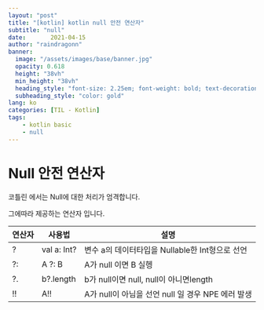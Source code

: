 ```yaml
---
layout: "post"
title: "[kotlin] kotlin null 안전 연산자"
subtitle: "null"
date:       2021-04-15
author: "raindragonn"
banner:
  image: "/assets/images/base/banner.jpg"
  opacity: 0.618
  height: "38vh"
  min_height: "38vh"
  heading_style: "font-size: 2.25em; font-weight: bold; text-decoration: underline"
  subheading_style: "color: gold"
lang: ko
categories: [TIL - Kotlin]
tags:
    - kotlin basic
    - null
---
```


# Null 안전 연산자

코틀린 에서는 Null에 대한 처리가 엄격합니다.

그에따라 제공하는 연산자 입니다.

|연산자|사용법|설명|
|---|---|---|
|?|val a: Int?| 변수 a의 데이터타입을 Nullable한 Int형으로 선언|
|?:|A ?: B| A가 null 이면 B 실헹|
|?.|b?.length|b가 null이면 null, null이 아니면length
|!!|A!!|A가 null이 아님을 선언 null 일 경우 NPE 에러 발생|
